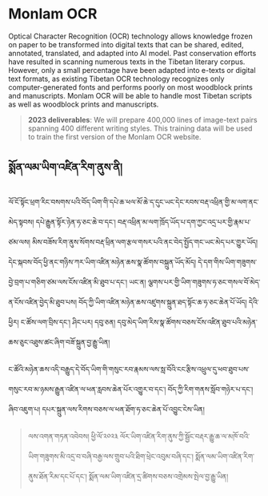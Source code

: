 
# Monlam OCR

Optical Character Recognition (OCR) technology allows knowledge frozen on paper to be transformed into digital texts that can be shared, edited, annotated, translated, and adapted into AI model. Past conservation efforts have resulted in scanning numerous texts in the Tibetan literary corpus. However, only a small percentage have been adapted into e-texts or digital text formats, as existing Tibetan OCR technology recognizes only computer-generated fonts and performs poorly on most woodblock prints and manuscripts. Monlam OCR will be able to handle most Tibetan scripts as well as woodblock prints and manuscripts.

> **2023 deliverables**: We will prepare 400,000 lines of image-text pairs spanning 400 different writing styles. This training data will be used to train the first version of the Monlam OCR website.

## སྨོན་ལམ་ཡིག་འཛིན་རིག་ནུས་ནི། 
ལོ་ངོ་སྟོང་ཕྲག་རིང་བསགས་པའི་བོད་ཡིག་གི་དཔེ་ཆ་ཕལ་མོ་ཆེ་ད་དུང་ཡང་དེང་རབས་བརྡ་འཕྲིན་གྱི་མ་ལག་ནང་མེད་སྟབས། དཔེ་རྒྱུན་སྟོར་ཉེན་ཧ་ཅང་ཆེ་བ་དང་། བརྡ་འཕྲིན་མ་ལག་ཁྲོད་ཡོད་པ་དག་ཀྱང་འདྲ་པར་གྱི་རྣམ་པ་ཙམ་ལས། མིས་བཟོས་རིག་ནུས་སོགས་བརྡ་ཕྲིན་ལག་རྩལ་གསར་པའི་ནང་བེད་སྤྱོད་གང་ཡང་མེད་པར་གྱུར་ཡོད། དེང་སྐབས་བོད་ཕྱི་ནང་གཉིས་ཀར་ཡིག་འཛིན་མཉེན་ཆས་སྣ་ཚོགས་བསྐྲུན་ཡོད་མོད། དེ་དག་གིས་ཡིག་གཟུགས་བྱེ་བྲག་པ་གཅིག་ཙམ་ལས་ངོས་འཛིན་མི་ཐུབ་པ་དང་། ཡང་ན། ལྕགས་པར་གྱི་ཡིག་གཟུགས་ཧ་ཅང་གསལ་བོ་མེད་ན་ངོས་འཛིན་བྱེད་མི་ཐུབ་པས། བོད་ཀྱི་ཡིག་འཛིན་མཉེན་ཆས་འཛུགས་སྐྲུན་ཐད་སྟོང་ཆ་ཧ་ཅང་ཆེན་པོ་ཡོད། དེའི་ཕྱིར། ང་ཚོས་ལག་བྲིས་དང་། ཤིང་པར། དབུ་ཅན། དབུ་མེད་ཡིག་རིས་སྣ་ཚོགས་བཅས་ངོས་འཛིན་ཐུབ་པའི་མཉེན་ཆས་ཅུང་འཐུས་ཚང་ཞིག་བཟོ་སྐྲུན་བྱ་རྒྱུ་ཡིན། 

ང་ཚོའི་མཉེན་ཆས་འདི་བརྒྱུད་དེ་བོད་ཡིག་གི་གསུང་རབ་རྣམས་ལས་སླ་བོའི་ངང་རྩིས་འཕྲུལ་དུ་ཕབ་ཐུབ་པས་གསུང་རབ་མ་ཉམས་རྒྱུན་འཛིན་ལ་ཕན་རླབས་ཆེན་པོར་འགྱུར་བ་དང་། བོད་ཀྱི་རིག་གནས་སློབ་གཉེར་པ་དང་། ཞིབ་འཇུག་པ། དཔར་སྐྲུན་ལས་རིགས་བཅས་ལ་ཕན་ཐོག་ཧ་ཅང་ཆེན་པོ་འབྱུང་ངེས་ཡིན། 

> ལས་འགན་གཏན་འབེབས། ཕྱི་ལོ་༢༠༢༣ ལོར་ཡིག་འཛིན་རིག་ནུས་ཀྱི་སྦྱོང་བརྡར་རྒྱུ་ཆ་ལ་མཁོ་བའི་ཡིག་གཟུགས་མི་འདྲ་བ་བཞི་བརྒྱ་ལས་གྲུབ་པའི་ཐིག་ཕྲེང་འབུམ་བཞི་དང་། སྨོན་ལམ་ཡིག་འཛིན་རིག་ནུས་ཐོན་རིམ་དང་པོ་དང་། སྨོན་ལམ་ཡིག་འཛིན་དྲ་ཚིགས་བཅས་འགྲེམས་སྤེལ་བྱ་རྒྱུ་ཡིན། 
